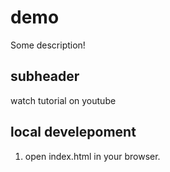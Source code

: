 # demo

Some description! 

## subheader

watch tutorial on youtube


## local develepoment

1. open index.html in your browser.




